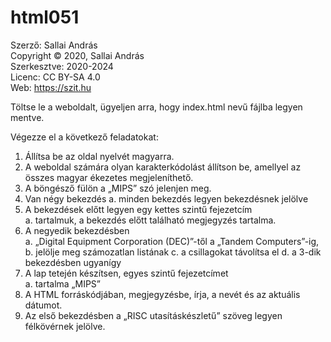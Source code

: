 # html051
Szerző: Sallai András <br>
Copyright © 2020, Sallai András<br>
Szerkesztve: 2020-2024<br>
Licenc: CC BY-SA 4.0<br>
Web: https://szit.hu<br>

Töltse le a weboldalt, ügyeljen arra, hogy index.html nevű fájlba legyen mentve.<br>

Végezze el a következő feladatokat:
<ol>
<li>Állítsa be az oldal nyelvét magyarra.</li>
<li>A weboldal számára olyan karakterkódolást állítson be, amellyel az összes magyar ékezetes megjeleníthető.</li>
<li>A böngésző fülön a „MIPS” szó jelenjen meg.</li>
<li>Van négy bekezdés
    a. minden bekezdés legyen bekezdésnek jelölve</li>
<li>A bekezdések előtt legyen egy kettes szintű fejezetcím</li>
    a. tartalmuk, a bekezdés előtt található megjegyzés tartalma.
<li>A negyedik bekezdésben</li>
    a. „Digital Equipment Corporation (DEC)”-től a „Tandem Computers”-ig,
    b. jelölje meg számozatlan listának
    c. a csillagokat távolítsa el
    d. a 3-dik bekezdésben ugyanígy
<li>A lap tetején készítsen, egyes szintű fejezetcímet</li>
    a. tartalma „MIPS”
<li>A HTML forráskódjában, megjegyzésbe, írja, a nevét és az aktuális dátumot.</li>
<li>Az első bekezdésben a „RISC utasításkészletű” szöveg legyen félkövérnek jelölve.</li>
</ol>
